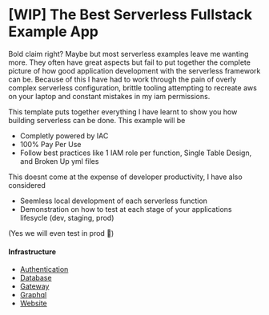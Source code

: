# [WIP] The Best Serverless Fullstack Example App

Bold claim right? Maybe but most serverless examples leave me wanting more. They often have great aspects but fail to put together the complete picture of how good application development with the serverless framework can be. Because of this I have had to work through the pain of overly complex serverless configuration, brittle tooling attempting to recreate aws on your laptop and constant mistakes in my iam permissions.

This template puts together everything I have learnt to show you how building serverless can be done. This example will be

* Completly powered by IAC
* 100% Pay Per Use
* Follow best practices like 1 IAM role per function, Single Table Design, and Broken Up yml files

This doesnt come at the expense of developer productivity, I have also considered

* Seemless local development of each serverless function
* Demonstration on how to test at each stage of your applications lifesycle (dev, staging, prod)

(Yes we will even test in prod 🦄)


#### Infrastructure

* [Authentication](infrastructure/authentication/README.md)
* [Database](infrastructure/database/README.md)
* [Gateway](infrastructure/gateway/README.md)
* [Graphql](infrastructure/graphql/README.md)
* [Website](infrastructure/website/README.md)
